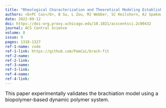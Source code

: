 ```yaml
---
title: "Rheological Characterization and Theoretical Modeling Establish Molecular Design Rules for Tailored Dynamically Associating Polymers"
authors: <b>PC Cai</b>, B Su, L Zou, MJ Webber, SC Heilshorn, AJ Spakowitz
date: 2022-09-12
doi: https://doi-org.proxy.uchicago.edu/10.1021/acscentsci.2c00432
journal: ACS Central Science
volume: 8
issue: 9
pages: 1318-1327
ref-1-name: code
ref-1-link: https://github.com/PamCai/brach-fit
ref-2-name: 
ref-2-link: 
ref-3-name:
ref-3-link:
ref-4-name:
ref-4-link:
---
```


<span style="font-size:16px;">This paper experimentally validates the brachiation model using a biopolymer-based dynamic polymer system.</span>
